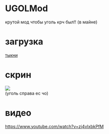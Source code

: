 # UGOLMod
крутой мод чтобы уголь крч был!! (в майне)
# загрузка
<a href="https://github.com/strokegmd/ugolmod/releases">тыкни</a>
# скрин
<img src="https://cdn.discordapp.com/attachments/1210907581753593918/1210907595766767657/image.png?ex=65ec4494&is=65d9cf94&hm=5561a87b63bdf85b0bff4a8e01102d08a0648c5aabf0a255412647f2ea888cc5&"></img><br>
(уголь справа ес чо)
# видео
https://www.youtube.com/watch?v=zj4vlxbkPfM
